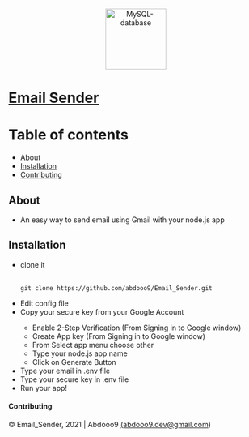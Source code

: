 <div align="center">
	<br />
	<p>
		<a href="https://github.com/abdooo9/Email_Sender"><img src="https://cdn.discordapp.com/attachments/803954103419273216/827591799206838342/email.png" width="120" alt="MySQL-database" /></a>
	</p>
</div>

# [Email Sender](https://github.com/abdooo9/Email_Sender)

# Table of contents

- [About](#about)
- [Installation](#installation)
- [Contributing](#contributing)

## About 

- An easy way to send email using Gmail with your node.js app

## Installation

<ul>

<li> clone it </li>

<br/>

``
git clone https://github.com/abdooo9/Email_Sender.git
``

<li>Edit config file</li>

<li>Copy your secure key from your Google Account</li>

<ul>
    <li>Enable 2-Step Verification (From Signing in to Google window)</li>
    <li>Create App key (From Signing in to Google window)</li>
    <li>From Select app menu choose other</li>
    <li>Type your node.js app name</li>
    <li>Click on Generate Button</li>
</ul> 
<li>Type your email in .env file</li>
<li>Type your secure key in .env file</li>
<li>Run your app!</li>
</ul> 


#### Contributing
© Email_Sender, 2021 | Abdooo9 <a href="mailto:abdooo9.dev@gmail.com">(abdooo9.dev@gmail.com)</a>